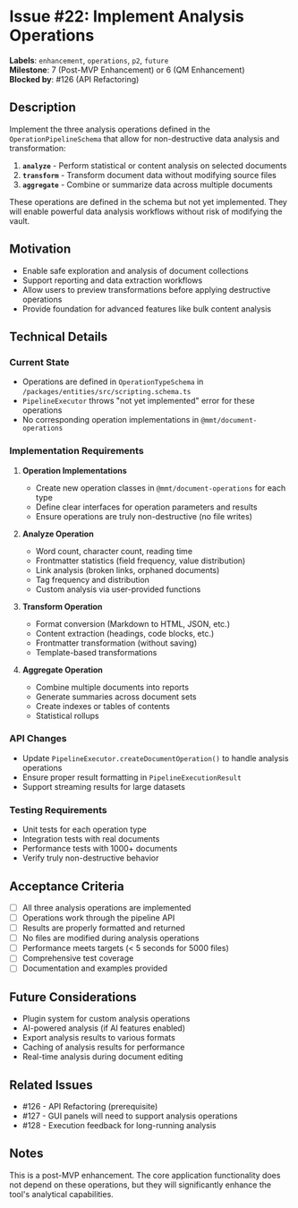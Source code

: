 # Issue #22: Implement Analysis Operations

**Labels**: `enhancement`, `operations`, `p2`, `future`  
**Milestone**: 7 (Post-MVP Enhancement) or 6 (QM Enhancement)  
**Blocked by**: #126 (API Refactoring)

## Description

Implement the three analysis operations defined in the `OperationPipelineSchema` that allow for non-destructive data analysis and transformation:

1. **`analyze`** - Perform statistical or content analysis on selected documents
2. **`transform`** - Transform document data without modifying source files  
3. **`aggregate`** - Combine or summarize data across multiple documents

These operations are defined in the schema but not yet implemented. They will enable powerful data analysis workflows without risk of modifying the vault.

## Motivation

- Enable safe exploration and analysis of document collections
- Support reporting and data extraction workflows
- Allow users to preview transformations before applying destructive operations
- Provide foundation for advanced features like bulk content analysis

## Technical Details

### Current State
- Operations are defined in `OperationTypeSchema` in `/packages/entities/src/scripting.schema.ts`
- `PipelineExecutor` throws "not yet implemented" error for these operations
- No corresponding operation implementations in `@mmt/document-operations`

### Implementation Requirements

1. **Operation Implementations**
   - Create new operation classes in `@mmt/document-operations` for each type
   - Define clear interfaces for operation parameters and results
   - Ensure operations are truly non-destructive (no file writes)

2. **Analyze Operation**
   - Word count, character count, reading time
   - Frontmatter statistics (field frequency, value distribution)
   - Link analysis (broken links, orphaned documents)
   - Tag frequency and distribution
   - Custom analysis via user-provided functions

3. **Transform Operation**  
   - Format conversion (Markdown to HTML, JSON, etc.)
   - Content extraction (headings, code blocks, etc.)
   - Frontmatter transformation (without saving)
   - Template-based transformations

4. **Aggregate Operation**
   - Combine multiple documents into reports
   - Generate summaries across document sets
   - Create indexes or tables of contents
   - Statistical rollups

### API Changes
- Update `PipelineExecutor.createDocumentOperation()` to handle analysis operations
- Ensure proper result formatting in `PipelineExecutionResult`
- Support streaming results for large datasets

### Testing Requirements
- Unit tests for each operation type
- Integration tests with real documents
- Performance tests with 1000+ documents
- Verify truly non-destructive behavior

## Acceptance Criteria

- [ ] All three analysis operations are implemented
- [ ] Operations work through the pipeline API
- [ ] Results are properly formatted and returned
- [ ] No files are modified during analysis operations
- [ ] Performance meets targets (< 5 seconds for 5000 files)
- [ ] Comprehensive test coverage
- [ ] Documentation and examples provided

## Future Considerations

- Plugin system for custom analysis operations
- AI-powered analysis (if AI features enabled)
- Export analysis results to various formats
- Caching of analysis results for performance
- Real-time analysis during document editing

## Related Issues

- #126 - API Refactoring (prerequisite)
- #127 - GUI panels will need to support analysis operations
- #128 - Execution feedback for long-running analysis

## Notes

This is a post-MVP enhancement. The core application functionality does not depend on these operations, but they will significantly enhance the tool's analytical capabilities.